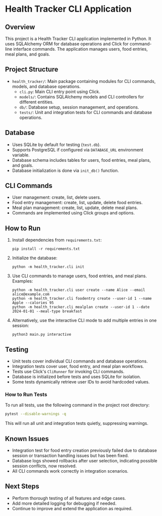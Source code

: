 # Health Tracker CLI Application

## Overview

This project is a Health Tracker CLI application implemented in Python. It uses SQLAlchemy ORM for database operations and Click for command-line interface commands. The application manages users, food entries, meal plans, and goals.

## Project Structure

- `health_tracker/`: Main package containing modules for CLI commands, models, and database operations.
  - `cli.py`: Main CLI entry point using Click.
  - `models/`: Contains SQLAlchemy models and CLI controllers for different entities.
  - `db/`: Database setup, session management, and operations.
  - `tests/`: Unit and integration tests for CLI commands and database operations.

## Database

- Uses SQLite by default for testing (`test.db`).
- Supports PostgreSQL if configured via `DATABASE_URL` environment variable.
- Database schema includes tables for users, food entries, meal plans, and goals.
- Database initialization is done via `init_db()` function.

## CLI Commands

- User management: create, list, delete users.
- Food entry management: create, list, update, delete food entries.
- Meal plan management: create, list, update, delete meal plans.
- Commands are implemented using Click groups and options.

## How to Run

1. Install dependencies from `requirements.txt`:
   ```
   pip install -r requirements.txt
   ```

2. Initialize the database:
   ```
   python -m health_tracker.cli init
   ```

3. Use CLI commands to manage users, food entries, and meal plans. Examples:
   ```
   python -m health_tracker.cli user create --name Alice --email alice@example.com
   python -m health_tracker.cli foodentry create --user-id 1 --name Apple --calories 95
   python -m health_tracker.cli mealplan create --user-id 1 --date 2024-01-01 --meal-type breakfast
   ```

4. Alternatively, use the interactive CLI mode to add multiple entries in one session:
   ```
   python3 main.py interactive
   ```

## Testing

- Unit tests cover individual CLI commands and database operations.
- Integration tests cover user, food entry, and meal plan workflows.
- Tests use Click's `CliRunner` for invoking CLI commands.
- Database is initialized before tests and uses SQLite for isolation.
- Some tests dynamically retrieve user IDs to avoid hardcoded values.

### How to Run Tests

To run all tests, use the following command in the project root directory:

```bash
pytest --disable-warnings -q
```

This will run all unit and integration tests quietly, suppressing warnings.

## Known Issues

- Integration test for food entry creation previously failed due to database session or transaction handling issues but has been fixed.
- Database logs showed rollbacks after user selection, indicating possible session conflicts, now resolved.
- All CLI commands work correctly in integration scenarios.

## Next Steps

- Perform thorough testing of all features and edge cases.
- Add more detailed logging for debugging if needed.
- Continue to improve and extend the application as required.
